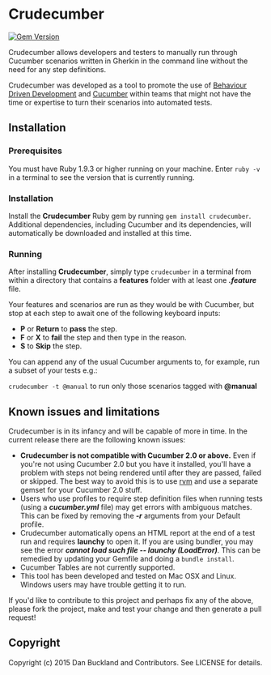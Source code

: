 # Crudecumber

[![Gem Version](https://badge.fury.io/rb/crudecumber.svg)](http://badge.fury.io/rb/crudecumber)

Crudecumber allows developers and testers to manually run through Cucumber scenarios written in Gherkin in the command line without the need for any step definitions.

Crudecumber was developed as a tool to promote the use of [Behaviour Driven Development](https://en.wikipedia.org/wiki/Behavior-driven_development) and [Cucumber](https://github.com/cucumber/cucumber "Cucumber GitHub Repository") within teams that might not have the time or expertise to turn their scenarios into automated tests.


## Installation
### Prerequisites
You must have Ruby 1.9.3 or higher running on your machine. Enter `ruby -v` in a terminal to see the version that is currently running.

### Installation
Install the **Crudecumber** Ruby gem by running `gem install crudecumber`. Additional dependencies, including Cucumber and its dependencies, will automatically be downloaded and installed at this time.

### Running
After installing **Crudecumber**, simply type `crudecumber` in a terminal from within a directory that contains a **features** folder with at least one ***.feature*** file.

Your features and scenarios are run as they would be with Cucumber, but stop at each step to await one of the following keyboard inputs:
* **P** or **Return** to **pass** the step.
* **F** or **X** to **fail** the step and then type in the reason.
* **S** to **Skip** the step.

You can append any of the usual Cucumber arguments to, for example, run a subset of your tests e.g.:

`crudecumber -t @manual` to run only those scenarios tagged with **@manual**


## Known issues and limitations

Crudecumber is in its infancy and will be capable of more in time. In the current release there are the following known issues:
* **Crudecumber is not compatible with Cucumber 2.0 or above.** Even if you're not using Cucumber 2.0 but you have it installed, you'll have a problem with steps not being rendered until after they are passed, failed or skipped. The best way to avoid this is to use [rvm](https://rvm.io/) and use a separate gemset for your Cucumber 2.0 stuff.
* Users who use profiles to require step definition files when running tests (using a ***cucumber.yml*** file) may get errors with ambiguous matches. This can be fixed by removing the ***-r*** arguments from your Default profile.
* Crudecumber automatically opens an HTML report at the end of a test run and requires **launchy** to open it. If you are using bundler, you may see the error ***cannot load such file -- launchy (LoadError)***. This can be remedied by updating your Gemfile and doing a `bundle install`.
* Cucumber Tables are not currently supported.
* This tool has been developed and tested on Mac OSX and Linux. Windows users may have trouble getting it to run.

If you'd like to contribute to this project and perhaps fix any of the above, please fork the project, make and test your change and then generate a pull request!


## Copyright

Copyright (c) 2015 Dan Buckland and Contributors. See LICENSE for details.
